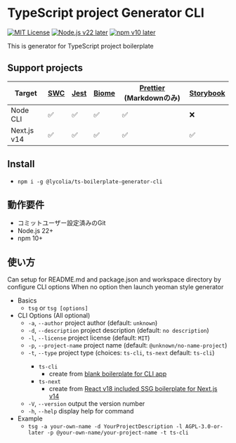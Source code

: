 # TypeScript project Generator CLI

[![MIT License](http://img.shields.io/badge/license-MIT-blue.svg?style=flat)](LICENSE) [![Node.js v22 later](https://img.shields.io/badge/node.js-v22_later-green)](LICENSE) [![npm v10 later](https://img.shields.io/badge/npm-v10_later-green)](LICENSE)

This is generator for TypeScript project boilerplate

## Support projects

| Target      | [SWC](https://swc.rs/) | [Jest](https://jestjs.io/) | [Biome](https://biomejs.dev/) | [Prettier](https://prettier.io/) (Markdownのみ) | [Storybook](https://storybook.js.org/) |
| ----------- | ---------------------- | -------------------------- | ----------------------------- | ----------------------------------------------- | -------------------------------------- |
| Node CLI    | ✅                     | ✅                         | ✅                            | ✅                                              | ❌                                     |
| Next.js v14 | ✅                     | ✅                         | ✅                            | ✅                                              | ✅                                     |

## Install

- `npm i -g @lycolia/ts-boilerplate-generator-cli`

## 動作要件

- コミットユーザー設定済みのGit
- Node.js 22+
- npm 10+

## 使い方

Can setup for README.md and package.json and workspace directory by configure CLI options
When no option then launch yeoman style generator

- Basics
  - `tsg` or `tsg [options]`
- CLI Options (All optional)
  - `-a`, `--author` <author> project author (default: `unknown`)
  - `-d`, `--description` <description> project description (default: `no description`)
  - `-l`, `--license` <license> project license (default: `MIT`)
  - `-p`, `--project-name` <projectName> project name (default: `@unknown/no-name-project`)
  - `-t`, `--type` <type> project type (choices: `ts-cli`, `ts-next` default: `ts-cli`)
    - `ts-cli`
      - create from [blank boilerplate for CLI app](https://github.com/Lycolia/ts-cli-boilerplate)
    - `ts-next`
      - create from [React v18 included SSG boilerplate for Next.js v14](https://github.com/Lycolia/ts-next-boilerplate)
  - `-V`, `--version` output the version number
  - `-h`, `--help` display help for command
- Example
  - `tsg -a your-own-name -d YourProjectDescription -l AGPL-3.0-or-later -p @your-own-name/your-project-name -t ts-cli`
